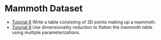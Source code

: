 # Mammoth Dataset

+ [Tutorial 6](write-mammoth-table.ipynb) Write a table consisting of 3D points making up a mammoth.
+ [Tutorial 6](flatten-mammoth.ipynb) Use dimensionality reduction to flatten the mammoth table using multiple parameterizations.
